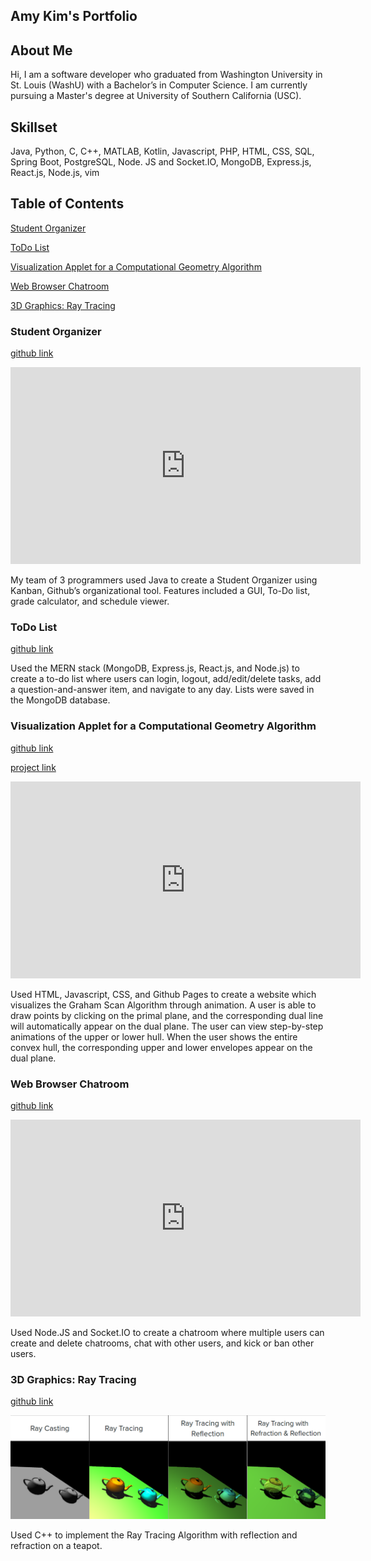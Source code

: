 ## Amy Kim's Portfolio

## About Me
Hi, I am a software developer who graduated from Washington University in St. Louis (WashU) with a Bachelor’s in Computer Science.  I am currently pursuing a Master's degree at University of Southern California (USC).

## Skillset
Java, Python, C, C++, MATLAB, Kotlin, Javascript, PHP, HTML, CSS, SQL, Spring Boot, PostgreSQL, Node. JS and Socket.IO, MongoDB, Express.js, React.js, Node.js, vim

## Table of Contents
[Student Organizer](#student-organizer)

[ToDo List](#todo-list)

[Visualization Applet for a Computational Geometry Algorithm](#visualization-applet-for-a-computational-geometry-algorithm)

[Web Browser Chatroom](#web-browser-chatroom)

[3D Graphics: Ray Tracing](#ray-tracing)

### Student Organizer
[github link](https://github.com/wustlcse237sp20/project-mancini-felsheim-kim-237project)

<iframe width="560" height="315" src="https://www.youtube.com/embed/KlwTVzSYV3w" title="YouTube video player" frameborder="0" allow="accelerometer; autoplay; clipboard-write; encrypted-media; gyroscope; picture-in-picture" allowfullscreen></iframe>


My team of 3 programmers used Java to create a Student Organizer using Kanban, Github’s organizational tool.  Features included a GUI, To-Do list, grade calculator, and schedule viewer.


### ToDo List
[github link](https://github.com/amykim21/mern-creative-project) 

Used the MERN stack (MongoDB, Express.js, React.js, and Node.js) to create a to-do list where users can login, logout, add/edit/delete tasks, add a question-and-answer item, and navigate to any day. Lists were saved in the MongoDB database.


### Visualization Applet for a Computational Geometry Algorithm
[github link](https://github.com/amykim21/amykim21.github.io)

[project link](https://amykim21.github.io/)

<iframe width="560" height="315" src="https://www.youtube.com/embed/BnSIgB6N15k" title="Visualization Applet" frameborder="0" allow="accelerometer; autoplay; clipboard-write; encrypted-media; gyroscope; picture-in-picture" allowfullscreen></iframe>


Used HTML, Javascript, CSS, and Github Pages to create a website which visualizes the Graham Scan Algorithm through animation.
A user is able to draw points by clicking on the primal plane, and the corresponding dual line will automatically appear on the dual plane. The user can view step-by-step animations of the upper or lower hull. When the user shows the entire convex hull, the corresponding upper and lower envelopes appear on the dual plane.


### Web Browser Chatroom
[github link](https://github.com/amykim21/node-socket-chatroom)

<iframe width="560" height="315" src="https://www.youtube.com/embed/Gy-ieL_ylYE" title="YouTube video player" frameborder="0" allow="accelerometer; autoplay; clipboard-write; encrypted-media; gyroscope; picture-in-picture" allowfullscreen></iframe>

Used Node.JS and Socket.IO to create a chatroom where multiple users can create and delete chatrooms, chat with other users, and kick or ban other users.

### 3D Graphics: Ray Tracing
[github link](https://github.com/amykim21/csci-580-project/tree/development)

<img src="ray-tracing.png"/>

Used C++ to implement the Ray Tracing Algorithm with reflection and refraction on a teapot.
